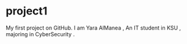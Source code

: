 # project1
My first project on GitHub.
I am Yara AlManea , An IT student in KSU , majoring in CyberSecurity .
